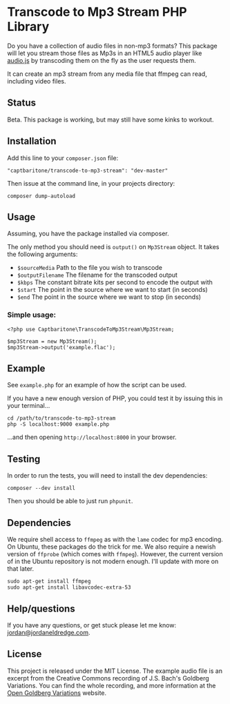
# Transcode to Mp3 Stream PHP Library

Do you have a collection of audio files in non-mp3 formats? This package will
let you stream those files as Mp3s in an HTML5 audio player like
[audio.js](http://kolber.github.io/audiojs/) by transcoding them on the fly as
the user requests them.

It can create an mp3 stream from any media file that ffmpeg can read, including
video files.

## Status

Beta. This package is working, but may still have some kinks to workout.

## Installation 

Add this line to your `composer.json` file: 

    "captbaritone/transcode-to-mp3-stream": "dev-master"

Then issue at the command line, in your projects directory:

    composer dump-autoload

## Usage

Assuming, you have the package installed via composer.

The only method you should need is `output()` on `Mp3Stream` object. It takes
the following arguments:

- `$sourceMedia` Path to the file  you wish to transcode
- `$outputFilename` The filename for the transcoded output
- `$kbps` The constant bitrate kits per second to encode the output with
- `$start` The point in the source where we want to start (in seconds)
- `$end` The point in the source where we want to stop (in seconds)

### Simple usage: 

    <?php use Captbaritone\TranscodeToMp3Stream\Mp3Stream;

    $mp3Stream = new Mp3Stream();
    $mp3Stream->output('example.flac');

## Example

See `example.php` for an example of how the script can be used.

If you have a new enough version of PHP, you could test it by issuing this in
your terminal...

    cd /path/to/transcode-to-mp3-stream
    php -S localhost:9000 example.php


...and then opening `http://localhost:8000` in your browser.

## Testing

In order to run the tests, you will need to install the dev dependencies:

    composer --dev install


Then you should be able to just run `phpunit`.

## Dependencies

We require shell access to `ffmpeg` as with the `lame` codec for mp3 encoding.
On Ubuntu, these packages do the trick for me. We also require a newish version
of `ffprobe` (which comes with `ffmpeg`). However, the current version of in
the Ubuntu repository is not modern enough. I'll update with more on that
later.

    sudo apt-get install ffmpeg
    sudo apt-get install libavcodec-extra-53

## Help/questions

If you have any questions, or get stuck please let me know:
<jordan@jordaneldredge.com>.

## License

This project is released under the MIT License. The example audio file is an
excerpt from the Creative Commons recording of J.S. Bach's Goldberg Variations.
You can find the whole recording, and more information at the [Open Goldberg
Variations] website.

[Open Goldberg Variations]: http://www.opengoldbergvariations.org/

